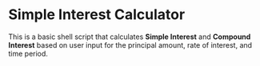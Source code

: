 # Simple Interest Calculator

This is a basic shell script that calculates **Simple Interest** and **Compound Interest** based on user input for the principal amount, rate of interest, and time period.
